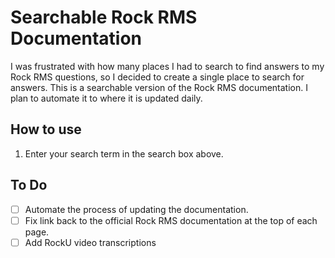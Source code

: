 # Searchable Rock RMS Documentation
I was frustrated with how many places I had to search to find answers to my Rock RMS questions, so I decided to create a single place to search for answers. This is a searchable version of the Rock RMS documentation. I plan to automate it to where it is updated daily.

## How to use
1. Enter your search term in the search box above.

## To Do
- [ ] Automate the process of updating the documentation.
- [ ] Fix link back to the official Rock RMS documentation at the top of each page.
- [ ] Add RockU video transcriptions
